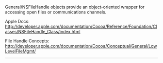 General/NSFileHandle objects provide an object-oriented wrapper for accessing open files or communications channels.

Apple Docs:
http://developer.apple.com/documentation/Cocoa/Reference/Foundation/Classes/NSFileHandle_Class/index.html

File Handle Concepts: http://developer.apple.com/documentation/Cocoa/Conceptual/General/LowLevelFileMgmt/

----
